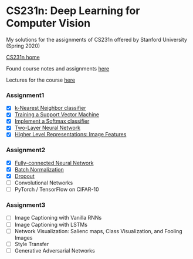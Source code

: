# CS231n: Deep Learning for Computer Vision

My solutions for the assignments of CS231n offered by Stanford University (Spring 2020)

[CS231n home](http://cs231n.stanford.edu/) 

Found course notes and assignments [here](https://github.com/maxim5/cs231n-2020-spring) 

Lectures for the course [here](https://www.youtube.com/playlist?list=PLC1qU-LWwrF64f4QKQT-Vg5Wr4qEE1Zxk)


### Assignment1
- [x] [k-Nearest Neighbor classifier](https://github.com/terrykim1211/CS231N_study/blob/main/assignment1/knn.ipynb)
- [x] [Training a Support Vector Machine](https://github.com/terrykim1211/CS231N_study/blob/main/assignment1/svm.ipynb)
- [x] [Implement a Softmax classifier](https://github.com/terrykim1211/CS231N_study/blob/main/assignment1/softmax.ipynb)
- [x] [Two-Layer Neural Network](https://github.com/terrykim1211/CS231N_study/blob/main/assignment1/two_layer_net.ipynb)
- [x] [Higher Level Representations: Image Features](https://github.com/terrykim1211/CS231N_study/blob/main/assignment1/features.ipynb)

### Assignment2
- [x] [Fully-connected Neural Network](https://github.com/terrykim1211/CS231N_study/blob/main/assignment2/FullyConnectedNets.ipynb)
- [x] [Batch Normalization](https://github.com/terrykim1211/CS231N_study/blob/main/assignment2/BatchNormalization.ipynb)
- [x] [Dropout](https://github.com/terrykim1211/CS231N_study/blob/main/assignment2/Dropout.ipynb)
- [ ] Convolutional Networks
- [ ] PyTorch / TensorFlow on CIFAR-10

### Assignment3
- [ ] Image Captioning with Vanilla RNNs
- [ ] Image Captioning with LSTMs
- [ ] Network Visualization: Salienc maps, Class Visualization, and Fooling Images
- [ ] Style Transfer
- [ ] Generative Adversarial Networks
